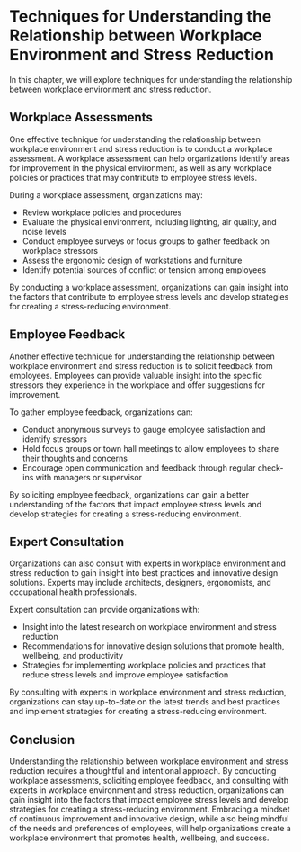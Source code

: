 # Techniques for Understanding the Relationship between Workplace Environment and Stress Reduction

In this chapter, we will explore techniques for understanding the relationship between workplace environment and stress reduction.

Workplace Assessments
---------------------

One effective technique for understanding the relationship between workplace environment and stress reduction is to conduct a workplace assessment. A workplace assessment can help organizations identify areas for improvement in the physical environment, as well as any workplace policies or practices that may contribute to employee stress levels.

During a workplace assessment, organizations may:

* Review workplace policies and procedures
* Evaluate the physical environment, including lighting, air quality, and noise levels
* Conduct employee surveys or focus groups to gather feedback on workplace stressors
* Assess the ergonomic design of workstations and furniture
* Identify potential sources of conflict or tension among employees

By conducting a workplace assessment, organizations can gain insight into the factors that contribute to employee stress levels and develop strategies for creating a stress-reducing environment.

Employee Feedback
-----------------

Another effective technique for understanding the relationship between workplace environment and stress reduction is to solicit feedback from employees. Employees can provide valuable insight into the specific stressors they experience in the workplace and offer suggestions for improvement.

To gather employee feedback, organizations can:

* Conduct anonymous surveys to gauge employee satisfaction and identify stressors
* Hold focus groups or town hall meetings to allow employees to share their thoughts and concerns
* Encourage open communication and feedback through regular check-ins with managers or supervisor

By soliciting employee feedback, organizations can gain a better understanding of the factors that impact employee stress levels and develop strategies for creating a stress-reducing environment.

Expert Consultation
-------------------

Organizations can also consult with experts in workplace environment and stress reduction to gain insight into best practices and innovative design solutions. Experts may include architects, designers, ergonomists, and occupational health professionals.

Expert consultation can provide organizations with:

* Insight into the latest research on workplace environment and stress reduction
* Recommendations for innovative design solutions that promote health, wellbeing, and productivity
* Strategies for implementing workplace policies and practices that reduce stress levels and improve employee satisfaction

By consulting with experts in workplace environment and stress reduction, organizations can stay up-to-date on the latest trends and best practices and implement strategies for creating a stress-reducing environment.

Conclusion
----------

Understanding the relationship between workplace environment and stress reduction requires a thoughtful and intentional approach. By conducting workplace assessments, soliciting employee feedback, and consulting with experts in workplace environment and stress reduction, organizations can gain insight into the factors that impact employee stress levels and develop strategies for creating a stress-reducing environment. Embracing a mindset of continuous improvement and innovative design, while also being mindful of the needs and preferences of employees, will help organizations create a workplace environment that promotes health, wellbeing, and success.
